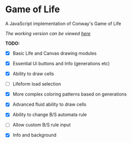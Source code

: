 Game of Life
============

A JavaScript implementation of Conway's Game of Life

*The working version can be viewed [here](http://eternalthinker.github.io/gameoflife)*

**TODO:**

- [x] Basic Life and Canvas drawing modules
- [x] Essential Ui buttons and Info (generations etc)
- [x] Ability to draw cells
- [ ] Lifeform load selection
- [x] More complex coloring patterns based on generations
- [x] Advanced fluid ability to draw cells
- [x] Ability to change B/S automata rule
- [ ] Allow custom B/S rule input
- [x] Info and background

